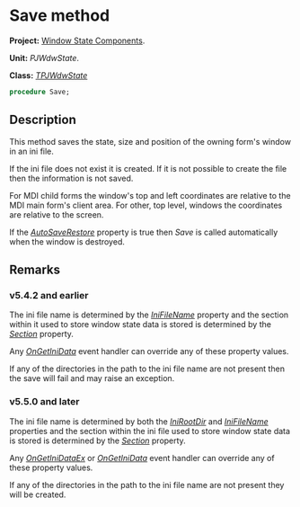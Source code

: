 # Save method

**Project:** [Window State Components](../API.md).

**Unit:** _PJWdwState_.

**Class:** _[TPJWdwState](./TPJWdwState.md)_

```pascal
procedure Save;
```

## Description

This method saves the state, size and position of the owning form's window in an ini file.

If the ini file does not exist it is created. If it is not possible to create the file then the information is not saved.

For MDI child forms the window's top and left coordinates are relative to the MDI main form's client area. For other, top level, windows the coordinates are relative to the screen.

If the _[AutoSaveRestore](TPJCustomWdwState-AutoSaveRestore.md)_ property is true then _Save_ is called automatically when the window is destroyed.

## Remarks

### v5.4.2 and earlier

The ini file name is determined by the _[IniFileName](TPJWdwState-IniFileName.md)_ property and the section within it used to store window state data is stored is determined by the _[Section](TPJWdwState-Section.md)_ property.

Any _[OnGetIniData](TPJWdwState-OnGetIniData.md)_ event handler can override any of these property values.

If any of the directories in the path to the ini file name are not present then the save will fail and may raise an exception.

### v5.5.0 and later

The ini file name is determined by both the _[IniRootDir](TPJWdwState-IniRootDir.md)_ and _[IniFileName](TPJWdwState-IniFileName.md)_ properties and the section within the ini file used to store window state data is stored is determined by the _[Section](TPJWdwState-Section.md)_ property.

Any _[OnGetIniDataEx](TPJWdwState-OnGetIniDataEx.md)_ or _[OnGetIniData](TPJWdwState-OnGetIniData.md)_ event handler can override any of these property values.

If any of the directories in the path to the ini file name are not present they will be created.
